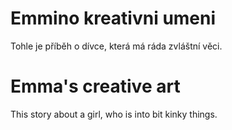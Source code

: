 # Emmino kreativni umeni
Tohle je příběh o dívce, která má ráda zvláštní věci.
# Emma's creative art
This story about a girl, who is into bit kinky things.
